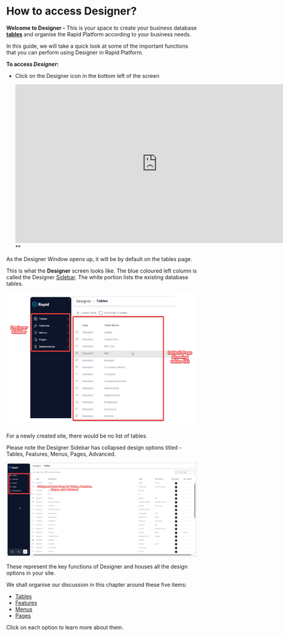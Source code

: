 # How to access Designer?

**Welcome to Designer -** This is your space to create your business database [**tables**](/docs/Rapid/3-User%20Manual/glossary/glossary.md#data-table "Data Table") and organise the Rapid Platform according to your business needs.

In this guide, we will take a quick look at some of the important functions that you can perform using Designer in Rapid Platform.

**To access *Designer*:**

- Click on the Designer icon in the bottom left of the screen
      
    <iframe allowfullscreen="allowfullscreen" frameborder="0" height="420" src="https://www.youtube.com/embed/Poycv1xhmIk?si=71gpRmg2XrnuycxA" title="YouTube video player" width="750"></iframe>**

As the Designer Window opens up, it will be by default on the tables page.

This is what the **Designer** screen looks like. The blue coloured left column is called the Designer [Sidebar](/docs/Rapid/3-User%20Manual/glossary/glossary.md#sidebar "Sidebar"). The white portion lists the existing database tables.

![image-1701845658756.png](./downloaded_image_1705285518733.png)

For a newly created site, there would be no list of tables.

Please note the Designer Sidebar has collapsed design options titled - Tables, Features, Menus, Pages, Advanced.

![image-1701899186075.png](./downloaded_image_1705285519751.png)

These represent the key functions of Designer and houses all the design options in your site.

We shall organise our discussion in this chapter around these five items:

- [Tables](/docs/Rapid/4-Keyper%20Manual/2-Designer/1-Tables/1-all-about-tables-in-designer/1-all-about-tables-in-designer.md "All about Tables in Designer")
- [Features](/docs/Rapid/4-Keyper%20Manual/2-Designer/Permissions/feature-access-control/feature-access-control.md "All about Feature Control in Designer")
- [Menus](/docs/Rapid/4-Keyper%20Manual/2-Designer/3-Menus/3-Menus.md "All about Menus in Designer")
- [Pages](/docs/Rapid/4-Keyper%20Manual/2-Designer/2-Pages/1-all-about-pages-in-designer.md "All about Pages in Designer")

Click on each option to learn more about them.